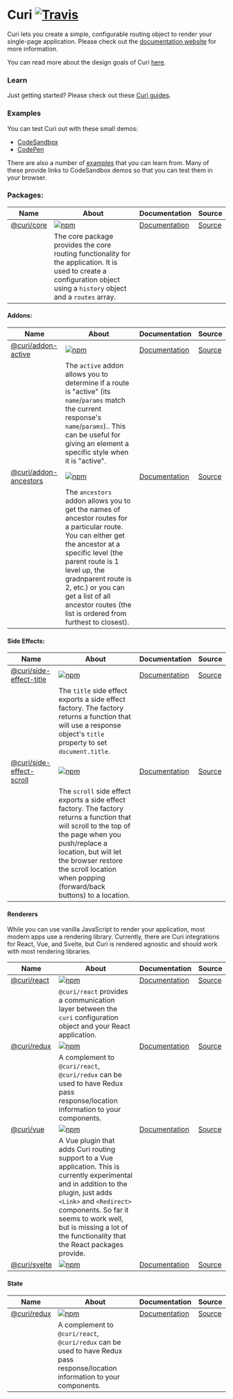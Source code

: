 # Curi [![Travis][build-badge]][build]

Curi lets you create a simple, configurable routing object to render your single-page application. Please check out the [documentation website](https://curi.js.org/) for more information.

You can read more about the design goals of Curi [here](DESIGN_GOALS.md).

### Learn

Just getting started? Please check out these [Curi guides](https://curi.js.org/guides/getting-started/).

<!--For a reference to some of the terms used with Curi, please see the [glossary](./docs/GLOSSARY.md)-->

### Examples

You can test Curi out with these small demos:
* [CodeSandbox](https://codesandbox.io/embed/gLX5W2gvj)
* [CodePen](https://codepen.io/pshrmn/pen/mmebOK)

There are also a number of [examples](/examples) that you can learn from. Many of these provide links to CodeSandbox demos so that you can test them in your browser.

### Packages:

|Name|About|Documentation|Source|
|---|---|---|---|
|[@curi/core](/packages/core)|[![npm][@curi/version-badge]][npm-curi]|[Documentation](https://curi.js.org/packages/@curi/curi/)|[Source](/packages/core/src)|
||The core package provides the core routing functionality for the application. It is used to create a configuration object using a `history` object and a `routes` array.|

#### Addons:

|Name|About|Documentation|Source|
|---|---|---|---|
|[@curi/addon-active](/packages/addons/addon-active)|[![npm][@curi/addon-active-version-badge]][npm-@curi/addon-active]|[Documentation](https://curi.js.org/packages/@curi/addon-active/)|[Source](/packages/addons/addon-active/src)|
||The `active` addon allows you to determine if a route is "active" (its `name`/`params` match the current response's `name`/`params`).. This can be useful for giving an element a specific style when it is "active".|
|[@curi/addon-ancestors](/packages/addons/addon-ancestors)|[![npm][@curi/addon-ancestors-version-badge]][npm-@curi/addon-ancestors]|[Documentation](https://curi.js.org/packages/@curi/addon-ancestors/)|[Source](/packages/addons/addon-ancestors/src)|
||The `ancestors` addon allows you to get the names of ancestor routes for a particular route. You can either get the ancestor at a specific level (the parent route is 1 level up, the gradnparent route is 2, etc.) or you can get a list of all ancestor routes (the list is ordered from furthest to closest).|

#### Side Effects:

|Name|About|Documentation|Source|
|---|---|---|---|
|[@curi/side-effect-title](/packages/side-effects/side-effect-title)|[![npm][@curi/side-effect-title-version-badge]][npm-@curi/side-effect-title]|[Documentation](https://curi.js.org/packages/@curi/side-effect-title/)|[Source](/packages/side-effects/side-effect-title/src)|
||The `title` side effect exports a side effect factory. The factory returns a function that will use a response object's `title` property to set `document.title`.|
|[@curi/side-effect-scroll](/packages/side-effects/side-effect-scroll)|[![npm][@curi/side-effect-scroll-version-badge]][npm-@curi/side-effect-scroll]|[Documentation](https://curi.js.org/packages/@curi/side-effect-scroll/)|[Source](/packages/side-effects/side-effect-scroll/src)|
||The `scroll` side effect exports a side effect factory. The factory returns a function that will scroll to the top of the page when you push/replace a location, but will let the browser restore the scroll location when popping (forward/back buttons) to a location.|

#### Renderers

While you can use vanilla JavaScript to render your application, most modern apps use a rendering library. Currently, there are Curi integrations for React, Vue, and Svelte, but Curi is rendered agnostic and should work with most rendering libraries.

|Name|About|Documentation|Source|
|---|---|---|---|
|[@curi/react](/packages/react)|[![npm][@curi/react-version-badge]][npm-@curi/react]|[Documentation](https://curi.js.org/packages/@curi/react/)|[Source](/packages/react/src)|
||`@curi/react` provides a communication layer between the `curi` configuration object and your React application.|
|[@curi/redux](/packages/redux)|[![npm][@curi/redux-version-badge]][npm-@curi/redux]|[Documentation](https://curi.js.org/packages/@curi/redux/)|[Source](/packages/redux/src)|
||A complement to `@curi/react`, `@curi/redux` can be used to have Redux pass response/location information to your components.|
|[@curi/vue](/packages/vue)|[![npm][@curi/vue-version-badge]][npm-@curi/vue]|[Documentation](https://curi.js.org/packages/@curi/vue/)|[Source](/packages/vue/src)|
||A Vue plugin that adds Curi routing support to a Vue application. This is currently experimental and in addition to the plugin, just adds `<Link>` and `<Redirect>` components. So far it seems to work well, but is missing a lot of the functionality that the React packages provide.|
|[@curi/svelte](/packages/svelte)|[![npm][@curi/svelte-version-badge]][npm-@curi/svelte]|[Documentation](https://curi.js.org/packages/@curi/svelte/)|[Source](/packages/svelte/src)|

#### State

|Name|About|Documentation|Source|
|---|---|---|---|
|[@curi/redux](/packages/redux)|[![npm][@curi/redux-version-badge]][npm-@curi/redux]|[Documentation](https://curi.js.org/packages/@curi/redux/)|[Source](/packages/redux/src)|
||A complement to `@curi/react`, `@curi/redux` can be used to have Redux pass response/location information to your components.|

[build-badge]: https://img.shields.io/travis/pshrmn/curi/master.svg
[build]: https://travis-ci.org/pshrmn/curi

[@curi/version-badge]: https://img.shields.io/npm/v/curi.svg
[npm-curi]: https://npmjs.com/package/curi

[@curi/addon-prefetch-version-badge]: https://img.shields.io/npm/v/@curi/addon-prefetch.svg
[npm-@curi/addon-prefetch]: https://npmjs.com/package/@curi/addon-prefetch

[@curi/addon-active-version-badge]: https://img.shields.io/npm/v/@curi/addon-active.svg
[npm-@curi/addon-active]: https://npmjs.com/package/@curi/addon-active

[@curi/addon-ancestors-version-badge]: https://img.shields.io/npm/v/@curi/addon-ancestors.svg
[npm-@curi/addon-ancestors]: https://npmjs.com/package/@curi/addon-ancestors

[@curi/side-effect-title-version-badge]: https://img.shields.io/npm/v/@curi/side-effect-title.svg
[npm-@curi/side-effect-title]: https://npmjs.com/package/@curi/side-effect-title

[@curi/side-effect-scroll-version-badge]: https://img.shields.io/npm/v/@curi/side-effect-scroll.svg
[npm-@curi/side-effect-scroll]: https://npmjs.com/package/@curi/side-effect-scroll

[@curi/react-version-badge]: https://img.shields.io/npm/v/@curi/react.svg
[npm-@curi/react]: https://npmjs.com/package/@curi/react

[@curi/redux-version-badge]: https://img.shields.io/npm/v/@curi/redux.svg
[npm-@curi/redux]: https://npmjs.com/package/@curi/redux

[@curi/vue-version-badge]: https://img.shields.io/npm/v/@curi/vue.svg
[npm-@curi/vue]: https://npmjs.com/package/@curi/vue

[@curi/svelte-version-badge]: https://img.shields.io/npm/v/@curi/svelte.svg
[npm-@curi/svelte]: https://npmjs.com/package/@curi/svelte
